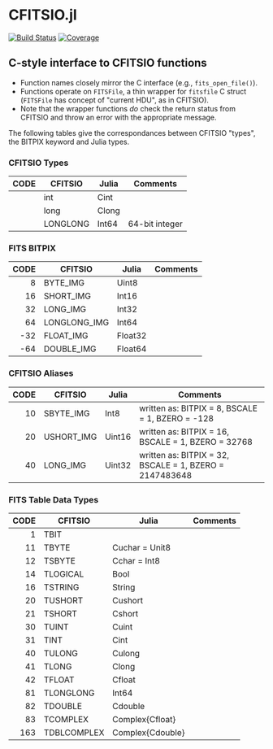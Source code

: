 # CFITSIO.jl

[![Build Status](https://github.com/JuliaAstro/CFITSIO.jl/workflows/CI/badge.svg)](https://github.com/JuliaAstro/CFITSIO.jl/actions)
[![Coverage](https://codecov.io/gh/JuliaAstro/CFITSIO.jl/branch/master/graph/badge.svg)](https://codecov.io/gh/JuliaAstro/CFITSIO.jl)

## C-style interface to CFITSIO functions

- Function names closely mirror the C interface (e.g., `fits_open_file()`).
- Functions operate on `FITSFile`, a thin wrapper for `fitsfile` C struct
  (`FITSFile` has concept of "current HDU", as in CFITSIO).
- Note that the wrapper functions *do* check the return status from CFITSIO
  and throw an error with the appropriate message.

The following tables give the correspondances between CFITSIO "types",
the BITPIX keyword and Julia types.

### CFITSIO Types
|                  CODE 	| CFITSIO      	| Julia            	| Comments                                                	|
|----------------------:	|--------------	|------------------	|---------------------------------------------------------	|
|                       	| int          	| Cint             	|                                                         	|
|                       	| long         	| Clong            	|                                                         	|
|                       	| LONGLONG     	| Int64            	| 64-bit integer                                          	|

### FITS BITPIX
|                  CODE 	| CFITSIO      	| Julia            	| Comments                                                	|
|----------------------:	|--------------	|------------------	|---------------------------------------------------------	|
|                     8 	| BYTE_IMG     	| Uint8            	|                                                         	|
|                    16 	| SHORT_IMG    	| Int16            	|                                                         	|
|                    32 	| LONG_IMG     	| Int32            	|                                                         	|
|                    64 	| LONGLONG_IMG 	| Int64            	|                                                         	|
|                   -32 	| FLOAT_IMG    	| Float32          	|                                                         	|
|                   -64 	| DOUBLE_IMG   	| Float64          	|                                                         	|

### CFITSIO Aliases
|                  CODE 	| CFITSIO      	| Julia            	| Comments                                                	|
|----------------------:	|--------------	|------------------	|---------------------------------------------------------	|
|                    10 	| SBYTE_IMG    	| Int8             	| written as: BITPIX = 8, BSCALE = 1, BZERO = -128        	|
|                    20 	| USHORT_IMG   	| Uint16           	| written as: BITPIX = 16, BSCALE = 1, BZERO = 32768      	|
|                    40 	| LONG_IMG     	| Uint32           	| written as: BITPIX = 32, BSCALE = 1, BZERO = 2147483648 	|

### FITS Table Data Types
|                  CODE 	| CFITSIO      	| Julia            	| Comments                                                	|
|----------------------:	|--------------	|------------------	|---------------------------------------------------------	|
|                     1 	| TBIT         	|                  	|                                                         	|
|                    11 	| TBYTE        	| Cuchar = Unit8   	|                                                         	|
|                    12 	| TSBYTE       	| Cchar = Int8     	|                                                         	|
|                    14 	| TLOGICAL     	| Bool             	|                                                         	|
|                    16 	| TSTRING      	| String           	|                                                         	|
|                    20 	| TUSHORT      	| Cushort          	|                                                         	|
|                    21 	| TSHORT       	| Cshort           	|                                                         	|
|                    30 	| TUINT        	| Cuint            	|                                                         	|
|                    31 	| TINT         	| Cint             	|                                                         	|
|                    40 	| TULONG       	| Culong           	|                                                         	|
|                    41 	| TLONG        	| Clong            	|                                                         	|
|                    42 	| TFLOAT       	| Cfloat           	|                                                         	|
|                    81 	| TLONGLONG    	| Int64            	|                                                         	|
|                    82 	| TDOUBLE      	| Cdouble          	|                                                         	|
|                    83 	| TCOMPLEX     	| Complex{Cfloat}  	|                                                         	|
|                   163 	| TDBLCOMPLEX  	| Complex{Cdouble} 	|                                                         	|